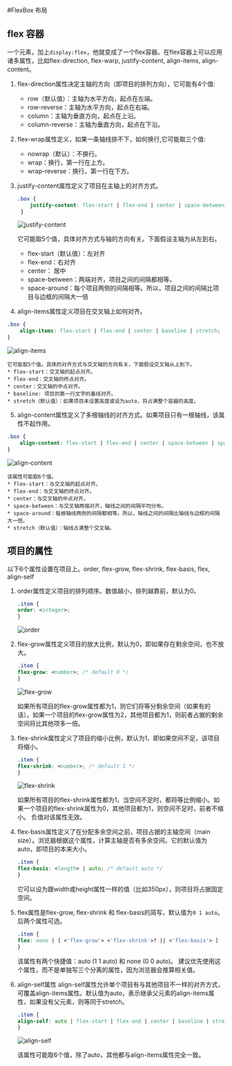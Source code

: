 #FlexBox 布局
## flex 容器
一个元素，加上`display:flex`，他就变成了一个flex容器。在flex容器上可以应用诸多属性，比如flex-direction, flex-warp, justify-content, align-items, align-content。
    
1. flex-direction属性决定主轴的方向（即项目的排列方向），它可能有4个值:
    * row（默认值）：主轴为水平方向，起点在左端。
    * row-reverse：主轴为水平方向，起点在右端。
    * column：主轴为垂直方向，起点在上沿。
    * column-reverse：主轴为垂直方向，起点在下沿。
    
2. flex-wrap属性定义，如果一条轴线排不下，如何换行,它可能取三个值:
    * nowrap（默认）：不换行。
    * wrap：换行，第一行在上方。
    * wrap-reverse：换行，第一行在下方。
    
3. justify-content属性定义了项目在主轴上的对齐方式。
    ```css
    .box {
        justify-content: flex-start | flex-end | center | space-between | space-around;
     }
    ```
    ![justify-content](1.png)
    
    它可能取5个值，具体对齐方式与轴的方向有关。下面假设主轴为从左到右。
    * flex-start（默认值）：左对齐
    * flex-end：右对齐
    * center： 居中
    * space-between：两端对齐，项目之间的间隔都相等。
    * space-around：每个项目两侧的间隔相等。所以，项目之间的间隔比项目与边框的间隔大一倍

4. align-items属性定义项目在交叉轴上如何对齐。
```css
.box {
    align-items: flex-start | flex-end | center | baseline | stretch;
}
```
![align-items](2.png)

    它可能取5个值。具体的对齐方式与交叉轴的方向有关，下面假设交叉轴从上到下。
    * flex-start：交叉轴的起点对齐。
    * flex-end：交叉轴的终点对齐。
    * center：交叉轴的中点对齐。
    * baseline: 项目的第一行文字的基线对齐。
    * stretch（默认值）：如果项目未设置高度或设为auto，将占满整个容器的高度。
    
5. align-content属性定义了多根轴线的对齐方式。如果项目只有一根轴线，该属性不起作用。
```css
.box {
    align-content: flex-start | flex-end | center | space-between | space-around | stretch;
}
```
![align-content](3.png)

    该属性可能取6个值。
    * flex-start：与交叉轴的起点对齐。
    * flex-end：与交叉轴的终点对齐。
    * center：与交叉轴的中点对齐。
    * space-between：与交叉轴两端对齐，轴线之间的间隔平均分布。
    * space-around：每根轴线两侧的间隔都相等。所以，轴线之间的间隔比轴线与边框的间隔大一倍。
    * stretch（默认值）：轴线占满整个交叉轴。
    
    
## 项目的属性
以下6个属性设置在项目上。order, flex-grow, flex-shrink, flex-basis, flex, align-self
1. order属性定义项目的排列顺序。数值越小，排列越靠前，默认为0。
    ```css
    .item {
    order: <integer>;
    }
    ```
    ![order](4.png)

2. flex-grow属性定义项目的放大比例，默认为0，即如果存在剩余空间，也不放大。
    ```css
    .item {
    flex-grow: <number>; /* default 0 */
    }
    ```
    ![flex-grow](5.png)

    如果所有项目的flex-grow属性都为1，则它们将等分剩余空间（如果有的话）。如果一个项目的flex-grow属性为2，其他项目都为1，则前者占据的剩余空间将比其他项多一倍。
    
3. flex-shrink属性定义了项目的缩小比例，默认为1，即如果空间不足，该项目将缩小。
    ```css
    .item {
    flex-shrink: <number>; /* default 1 */
    }
    ```
    ![flex-shrink](6.jpg)

    如果所有项目的flex-shrink属性都为1，当空间不足时，都将等比例缩小。如果一个项目的flex-shrink属性为0，其他项目都为1，则空间不足时，前者不缩小。
    负值对该属性无效。

4. flex-basis属性定义了在分配多余空间之前，项目占据的主轴空间（main size）。浏览器根据这个属性，计算主轴是否有多余空间。它的默认值为auto，即项目的本来大小。
    ```css
    .item {
    flex-basis: <length> | auto; /* default auto */
    }
    ```
    它可以设为跟width或height属性一样的值（比如350px），则项目将占据固定空间。

5. flex属性是flex-grow, flex-shrink 和 flex-basis的简写，默认值为`0 1 auto`。后两个属性可选。
    ```css
    .item {
    flex: none | [ <'flex-grow'> <'flex-shrink'>? || <'flex-basis'> ]
    }
    ```
    该属性有两个快捷值：auto (1 1 auto) 和 none (0 0 auto)。
    建议优先使用这个属性，而不是单独写三个分离的属性，因为浏览器会推算相关值。

6. align-self属性
    align-self属性允许单个项目有与其他项目不一样的对齐方式，可覆盖align-items属性。默认值为auto，表示继承父元素的align-items属性，如果没有父元素，则等同于stretch。   
    ```css
    .item {
    align-self: auto | flex-start | flex-end | center | baseline | stretch;
    }
    ```
    ![align-self](7.png)

    该属性可能取6个值，除了auto，其他都与align-items属性完全一致。